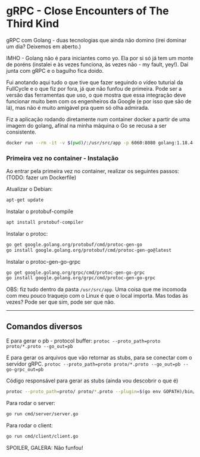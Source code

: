 
# gRPC - Close Encounters of The Third Kind

gRPC com Golang - duas tecnologias que ainda não domino (irei dominar um dia? Deixemos em aberto.)

IMHO - Golang não é para iniciantes como yo. Ela por si só já tem um monte de poréns (instalei e às vezes funciona, às vezes não - my fault, yey!). Daí junta com gRPC e o bagulho fica doido. 

Fui anotando aqui tudo o que tive que fazer seguindo o vídeo tuturial da FullCycle e o que fiz por fora, já que não funfou de primeira. Pode ser a versão das ferramentas que uso, o que mostra que essa integração deve funcionar muito bem com os engenheiros da Google (e por isso que são de lá), mas não é muito amigável pra quem só olha admirada.

Fiz a aplicação rodando diretamente num container docker a partir de uma imagem do golang, afinal na minha máquina o Go se recusa a ser consistente. 
``` bash
docker run --rm -it -v $(pwd)/:/usr/src/app -p 6060:8080 golang:1.18.4-buster bash
```

### Primeira vez no container - Instalação
Ao entrar pela primeira vez no container, realizar os seguintes passos: (TODO: fazer um Dockerfile)

Atualizar o Debian:
```bash
apt-get update
```

Instalar o protobuf-compile
```bash
apt install protobuf-compiler
```

Instalar o protoc:
```bash
go get google.golang.org/protobuf/cmd/protoc-gen-go
go install google.golang.org/protobuf/cmd/protoc-gen-go@latest
```

Instalar o protoc-gen-go-grpc
```bash
go get google.golang.org/grpc/cmd/protoc-gen-go-grpc
go install google.golang.org/grpc/cmd/protoc-gen-go-grpc
```

OBS: fiz tudo dentro da pasta `/usr/src/app`. Uma coisa que me incomoda com meu pouco traquejo com o Linux é que o local importa. Mas todas às vezes? Pode ser que sim, pode ser que não.

---

## Comandos diversos
E para gerar o pb - protocol buffer: `protoc --proto_path=proto proto/*.proto --go_out=pb`

E para gerar os arquivos que vão retornar as stubs, para se conectar com o servidor gRPC. 
`protoc --proto_path=proto proto/*.proto --go_out=pb --go-grpc_out=pb`

Código responsável para gerar as stubs (ainda vou descobrir o que é)
``` bash
protoc --proto_path=proto/ proto/*.proto --plugin=$(go env GOPATH)/bin/protoc-gen-go-grpc --go-grpc_out=. --go_out=.
```

Para rodar o server:
``` bash
go run cmd/server/server.go
```

Para rodar o client:
``` bash
go run cmd/client/client.go
```

SPOILER, GALERA: Não funfou!